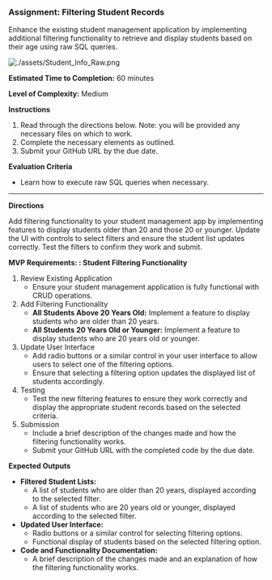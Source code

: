 ### Assignment: Filtering Student Records

Enhance the existing student management application by implementing additional filtering functionality to retrieve and display students based on their age using raw SQL queries.

![./assets/Student_Info_Raw.png](./assets/Student_Info_Raw.png)

**Estimated Time to Completion:** 60 minutes

**Level of Complexity:** Medium

**Instructions**

1. Read through the directions below. Note: you will be provided any necessary files on which to work.
2. Complete the necessary elements as outlined.
3. Submit your GitHub URL by the due date.


**Evaluation Criteria**

- Learn how to execute raw SQL queries when necessary.

---

**Directions**

Add filtering functionality to your student management app by implementing features to display students older than 20 and those 20 or younger. Update the UI with controls to select filters and ensure the student list updates correctly. Test the filters to confirm they work and submit.

**MVP Requirements: : Student Filtering Functionality**

1. Review Existing Application
    - Ensure your student management application is fully functional with CRUD operations.
2. Add Filtering Functionality
    - **All Students Above 20 Years Old:** Implement a feature to display students who are older than 20 years.
    - **All Students 20 Years Old or Younger:** Implement a feature to display students who are 20 years old or younger.
3. Update User Interface
    - Add radio buttons or a similar control in your user interface to allow users to select one of the filtering options.
    - Ensure that selecting a filtering option updates the displayed list of students accordingly.
4. Testing
    - Test the new filtering features to ensure they work correctly and display the appropriate student records based on the selected criteria.
5. Submission
    - Include a brief description of the changes made and how the filtering functionality works.
    - Submit your GitHub URL with the completed code by the due date.

**Expected Outputs**

- **Filtered Student Lists:**
    - A list of students who are older than 20 years, displayed according to the selected filter.
    - A list of students who are 20 years old or younger, displayed according to the selected filter.
- **Updated User Interface:**
    - Radio buttons or a similar control for selecting filtering options.
    - Functional display of students based on the selected filtering option.
- **Code and Functionality Documentation:**
    - A brief description of the changes made and an explanation of how the filtering functionality works.